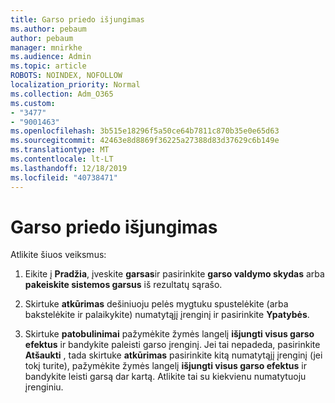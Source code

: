 ```yaml
---
title: Garso priedo išjungimas
ms.author: pebaum
author: pebaum
manager: mnirkhe
ms.audience: Admin
ms.topic: article
ROBOTS: NOINDEX, NOFOLLOW
localization_priority: Normal
ms.collection: Adm_O365
ms.custom:
- "3477"
- "9001463"
ms.openlocfilehash: 3b515e18296f5a50ce64b7811c870b35e0e65d63
ms.sourcegitcommit: 42463e8d8869f36225a27388d83d37629c6b149e
ms.translationtype: MT
ms.contentlocale: lt-LT
ms.lasthandoff: 12/18/2019
ms.locfileid: "40738471"
---
```

# <a name="turn-off-audio-enhancement"></a>Garso priedo išjungimas

Atlikite šiuos veiksmus:

1. Eikite į **Pradžia**, įveskite **garsas**ir pasirinkite **garso valdymo skydas** arba **pakeiskite sistemos garsus** iš rezultatų sąrašo.

2. Skirtuke **atkūrimas** dešiniuoju pelės mygtuku spustelėkite (arba bakstelėkite ir palaikykite) numatytąjį įrenginį ir pasirinkite **Ypatybės**.

3. Skirtuke **patobulinimai** pažymėkite žymės langelį **išjungti visus garso efektus** ir bandykite paleisti garso įrenginį. Jei tai nepadeda, pasirinkite **Atšaukti** , tada skirtuke **atkūrimas** pasirinkite kitą numatytąjį įrenginį (jei tokį turite), pažymėkite žymės langelį **išjungti visus garso efektus** ir bandykite leisti garsą dar kartą. Atlikite tai su kiekvienu numatytuoju įrenginiu.
